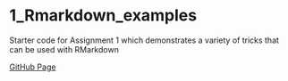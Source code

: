 # 1_Rmarkdown_examples
Starter code for Assignment 1 which demonstrates a variety of tricks that can be used with RMarkdown

[GitHub Page](https://bbudnicki.github.io/1_rmarkdown_examples/)